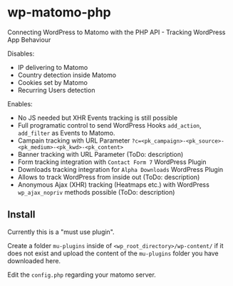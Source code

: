 # wp-matomo-php
Connecting WordPress to Matomo with the PHP API - Tracking WordPress App Behaviour

Disables:
* IP delivering to Matomo
* Country detection inside Matomo
* Cookies set by Matomo
* Recurring Users detection

Enables:
* No JS needed but XHR Events tracking is still possible
* Full programatic control to send WordPress Hooks `add_action`, `add_filter` as Events to Matomo.
* Campain tracking with URL Parameter `?c=<pk_campaign>-<pk_source>-<pk_medium>-<pk_kwd>-<pk_content>` 
* Banner tracking with URL Parameter (ToDo: description)
* Form tracking integration with `Contact Form 7` WordPress Plugin
* Downloads tracking integration for `Alpha Downloads` WordPress Plugin
* Allows to track WordPress from inside out (ToDo: description)
* Anonymous Ajax (XHR) tracking (Heatmaps etc.) with WordPress `wp_ajax_nopriv` methods possible (ToDo: description)

## Install

Currently this is a "must use plugin".

Create a folder `mu-plugins` inside of `<wp_root_directory>/wp-content/` if it does not exist and upload the content of the `mu-plugins` folder you have downloaded here.

Edit the `config.php` regarding your matomo server.
